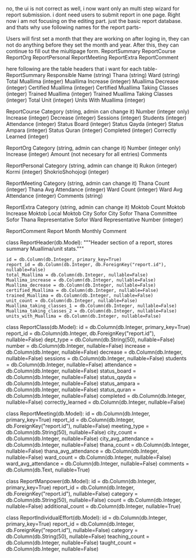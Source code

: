 no, the ui is not correct as well, i now want only an multi step wizard for report submission. i dont need users to submit report in one page. Right now i am not focusing on the editing part. just the basic report database. and thats why use following names for the report parts-

Users will first set a month that they are working on after loging in, they can not do anything before they set the month and year. After this, they can continue to fill out the miultipage form.
ReportSummary
ReportCourse
ReportOrg
ReportPersonal
ReportMeeting
ReportExtra
ReportComment


here following are the table headers that i want for each table-
ReportSummary
    Responsible Name (string)
    Thana (string)
    Ward (string)
    Total Muallima (integer)
    Muallima Increase (integer)
    Muallima Decrease (integer)
    Certified Muallima (integer)
    Certified Muallima Taking Classes (integer)
    Trained Muallima (integer)
    Trained Muallima Taking Classes (integer)
    Total Unit (integer)
    Units With Muallima (integer)

ReportCourse
    Category (string, admin can change it)
    Number (integer only)
    Increase (integer)
    Decrease (integer)
    Sessions (integer)
    Students (integer)
    Attendance (integer)
    Status Board (integer)
    Status Qayda (integer)
    Status Ampara (integer)
    Status Quran (integer)
    Completed (integer)
    Correctly Learned (integer)

ReportOrg
    Category (string, admin can change it)
    Number (integer only)
    Increase (integer)
    Amount (not necesary for all entries)
    Comments

ReportPersonal
    Category (string, admin can change it)
    Rukon (integer)
    Kormi (integer)
    ShokrioShohojogi (integer)

ReportMeeting
    Category (string, admin can change it)
    Thana Count (integer)
    Thana Avg Attendance (integer)
    Ward Count (integer)
    Ward Avg Attendance (integer)
    Comments (string)

ReportExtra
    Category (string, admin can change it)
        Moktob Count
        Moktob Increase
        Moktob Local
        Moktob City
        Sofor City
        Sofor Thana Committee
        Sofor Thana Representative
        Sofor Ward Representative
    Number (integer)

ReportComment
    Report Month
    Monthly Comment








class ReportHeader(db.Model):
    """Header section of a report, stores summary Muallima/unit stats."""

    id = db.Column(db.Integer, primary_key=True)
    report_id = db.Column(db.Integer, db.ForeignKey("report.id"), nullable=False)
    total_Muallima = db.Column(db.Integer, nullable=False)
    Muallima_increase = db.Column(db.Integer, nullable=False)
    Muallima_decrease = db.Column(db.Integer, nullable=False)
    certified_Muallima = db.Column(db.Integer, nullable=False)
    trained_Muallima = db.Column(db.Integer, nullable=False)
    unit_count = db.Column(db.Integer, nullable=False)
    Muallima_taking_classes_1 = db.Column(db.Integer, nullable=False)
    Muallima_taking_classes_2 = db.Column(db.Integer, nullable=False)
    units_with_Muallima = db.Column(db.Integer, nullable=False)


class ReportClass(db.Model):
    id = db.Column(db.Integer, primary_key=True)
    report_id = db.Column(db.Integer, db.ForeignKey("report.id"), nullable=False)
    dept_type = db.Column(db.String(50), nullable=False)
    number = db.Column(db.Integer, nullable=False)
    increase = db.Column(db.Integer, nullable=False)
    decrease = db.Column(db.Integer, nullable=False)
    sessions = db.Column(db.Integer, nullable=False)
    students = db.Column(db.Integer, nullable=False)
    attendance = db.Column(db.Integer, nullable=False)
    status_board = db.Column(db.Integer, nullable=False)
    status_qayda = db.Column(db.Integer, nullable=False)
    status_ampara = db.Column(db.Integer, nullable=False)
    status_quran = db.Column(db.Integer, nullable=False)
    completed = db.Column(db.Integer, nullable=False)
    correctly_learned = db.Column(db.Integer, nullable=False)


class ReportMeeting(db.Model):
    id = db.Column(db.Integer, primary_key=True)
    report_id = db.Column(db.Integer, db.ForeignKey("report.id"), nullable=False)
    meeting_type = db.Column(db.String(50), nullable=False)
    city_count = db.Column(db.Integer, nullable=False)
    city_avg_attendance = db.Column(db.Integer, nullable=False)
    thana_count = db.Column(db.Integer, nullable=False)
    thana_avg_attendance = db.Column(db.Integer, nullable=False)
    ward_count = db.Column(db.Integer, nullable=False)
    ward_avg_attendance = db.Column(db.Integer, nullable=False)
    comments = db.Column(db.Text, nullable=True)


class ReportManpower(db.Model):
    id = db.Column(db.Integer, primary_key=True)
    report_id = db.Column(db.Integer, db.ForeignKey("report.id"), nullable=False)
    category = db.Column(db.String(50), nullable=False)
    count = db.Column(db.Integer, nullable=False)
    additional_count = db.Column(db.Integer, nullable=True)


class ReportIndividualEffort(db.Model):
    id = db.Column(db.Integer, primary_key=True)
    report_id = db.Column(db.Integer, db.ForeignKey("report.id"), nullable=False)
    category = db.Column(db.String(50), nullable=False)
    teaching_count = db.Column(db.Integer, nullable=False)
    taught_count = db.Column(db.Integer, nullable=False)